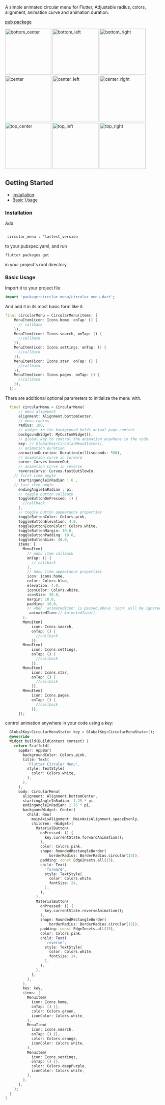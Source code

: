 


A simple animated circular menu for Flutter, Adjustable radius, colors, alignment, animation curve and animation duration.

[pub package](https://pub.dartlang.org/packages/circular_menu)

<img src="doc/bottom_center.gif" alt="bottom_center" width="150"/> <img src="doc/bottom_left.gif" alt="bottom_left" width="150"/> <img src="doc/bottom_right.gif" alt="bottom_right" width="150"/> <img src="doc/center.gif" alt="center" width="150"/> <img src="doc/center_left.gif" alt="center_left" width="150"/> <img src="doc/center_right.gif" alt="center_right" width="150"/>  <img src="doc/top_center.gif" alt="top_center" width="150"/> <img src="doc/top_left.gif" alt="top_left" width="150"/> <img src="doc/top_right.gif" alt="top_right" width="150"/>
 

## Getting Started

- [Installation](#installation)
- [Basic Usage](#basic-usage)


### Installation

Add

```bash

 circular_menu : ^lastest_version

```

to your pubspec.yaml, and run

```bash
flutter packages get
```

in your project's root directory.

### Basic Usage


Import it to your project file

```dart
import 'package:circular_menu/circular_menu.dart';
```

And add it in its most basic form like it:

```dart
final circularMenu = CircularMenu(items: [
    MenuItem(icon: Icons.home, onTap: () {
      // callback
    }),
    MenuItem(icon: Icons.search, onTap: () {
      //callback
    }),
    MenuItem(icon: Icons.settings, onTap: () {
      //callback
    }),
    MenuItem(icon: Icons.star, onTap: () {
      //callback
    }),
    MenuItem(icon: Icons.pages, onTap: () {
      //callback
    }),
  ]);

```

There are additional optional parameters to initialize the menu with.

```dart
  final circularMenu = CircularMenu(
      // menu alignment
      alignment: Alignment.bottomCenter,
      // menu radius
      radius: 100,
      // widget in the background holds actual page content
      backgoundWidget: MyCustomWidget(),
      // global key to control the animation anywhere in the code.
      key: // GlobalKey<CircularMenuState>(),
      // animation duration
      animationDuration: Duration(milliseconds: 500),
      // animation curve in forward
      curve: Curves.bounceOut,
      // animation curve in reverse
      reverseCurve: Curves.fastOutSlowIn,
	// first item angle
      startingAngleInRadian : 0 ,
	// last item angle
      endingAngleInRadian : pi,
      // toggle button callback
      toggleButtonOnPressed: () {
        //callback
      },
      // toggle button appearance properties
      toggleButtonColor: Colors.pink,
      toggleButtonElevation: 4.0,
      toggleButtonIconColor: Colors.white,
      toggleButtonMargin: 10.0,
      toggleButtonPadding: 10.0,
      toggleButtonSize: 40.0,
      items: [
        MenuItem(
          // menu item callback
          onTap: () {
            // callback
          },
          // menu item appearance properties
          icon: Icons.home,
          color: Colors.blue,
          elevation: 4.0,
          iconColor: Colors.white,
          iconSize: 30.0,
          margin: 10.0,
          padding: 10.0,
          // when 'animatedIcon' is passed,above 'icon' will be ignored
           animatedIcon:// AnimatedIcon(),
        ),
        MenuItem(
            icon: Icons.search,
            onTap: () {
              //callback
            }),
        MenuItem(
            icon: Icons.settings,
            onTap: () {
              //callback
            }),
        MenuItem(
            icon: Icons.star,
            onTap: () {
              //callback
            }),
        MenuItem(
            icon: Icons.pages,
            onTap: () {
              //callback
            }),
      ]);

```

control animation anywhere in your code using a key:


```dart
  GlobalKey<CircularMenuState> key = GlobalKey<CircularMenuState>();
  @override
  Widget build(BuildContext context) {
    return Scaffold(
      appBar: AppBar(
        backgroundColor: Colors.pink,
        title: Text(
          'Flutter Circular Menu',
          style: TextStyle(
            color: Colors.white,
          ),
        ),
      ),
      body: CircularMenu(
        alignment: Alignment.bottomCenter,
        startingAngleInRadian: 1.25 * pi,
        endingAngleInRadian: 1.75 * pi,
        backgoundWidget: Center(
          child: Row(
            mainAxisAlignment: MainAxisAlignment.spaceEvenly,
            children: <Widget>[
              MaterialButton(
                onPressed: () {
                  key.currentState.forwardAnimation();
                },
                color: Colors.pink,
                shape: RoundedRectangleBorder(
                    borderRadius: BorderRadius.circular(15)),
                padding: const EdgeInsets.all(15),
                child: Text(
                  'forward',
                  style: TextStyle(
                    color: Colors.white,
                    fontSize: 24,
                  ),
                ),
              ),
              MaterialButton(
                onPressed: () {
                  key.currentState.reverseAnimation();
                },
                shape: RoundedRectangleBorder(
                    borderRadius: BorderRadius.circular(15)),
                padding: const EdgeInsets.all(15),
                color: Colors.pink,
                child: Text(
                  'reverse',
                  style: TextStyle(
                    color: Colors.white,
                    fontSize: 24,
                  ),
                ),
              ),
            ],
          ),
        ),
        key: key,
        items: [
          MenuItem(
            icon: Icons.home,
            onTap: () {},
            color: Colors.green,
            iconColor: Colors.white,
          ),
          MenuItem(
            icon: Icons.search,
            onTap: () {},
            color: Colors.orange,
            iconColor: Colors.white,
          ),
          MenuItem(
            icon: Icons.settings,
            onTap: () {},
            color: Colors.deepPurple,
            iconColor: Colors.white,
          ),
        ],
      ),
    );
  }
}

```
 




